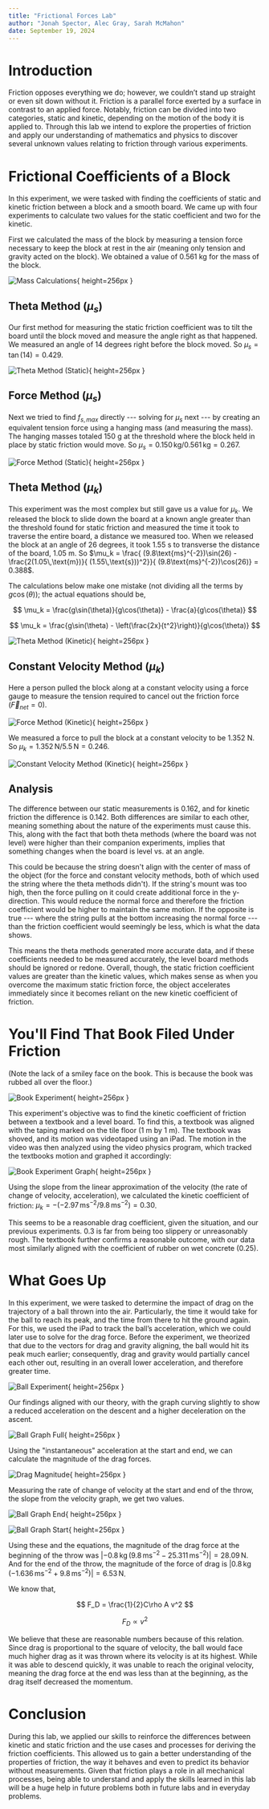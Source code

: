 ```yaml
---
title: "Frictional Forces Lab"
author: "Jonah Spector, Alec Gray, Sarah McMahon"
date: September 19, 2024
---
```


# Introduction

Friction opposes everything we do; however, we couldn’t stand up straight or
even sit down without it. Friction is a parallel force exerted by a surface in
contrast to an applied force. Notably, friction can be divided into two
categories, static and kinetic, depending on the motion of the body it is
applied to. Through this lab we intend to explore the properties of friction and
apply our understanding of mathematics and physics to discover several unknown
values relating to friction through various experiments.

# Frictional Coefficients of a Block

In this experiment, we were tasked with finding the coefficients of static and
kinetic friction between a block and a smooth board. We came up with four
experiments to calculate two values for the static coefficient and two for the
kinetic.

First we calculated the mass of the block by measuring a tension force necessary
to keep the block at rest in the air (meaning only tension and gravity acted on
the block). We obtained a value of 0.561 kg for the mass of the block.

![Mass Calculations](measure-m1.jpg){ height=256px }

## Theta Method ($\mu_s$)

Our first method for measuring the static friction coefficient was to tilt the
board until the block moved and measure the angle right as that happened. We
measured an angle of 14 degrees right before the block moved. So
$\mu_s=\tan(14)=0.429$.

![Theta Method (Static)](theta-method-s.jpg){ height=256px }

## Force Method ($\mu_s$)

Next we tried to find $f_{s,max}$ directly --- solving for $\mu_s$ next --- by
creating an equivalent tension force using a hanging mass (and measuring the
mass). The hanging masses totaled 150 g at the threshold where the block held in
place by static friction would move. So $\mu_s = 0.150\,\text{kg} /
0.561\,\text{kg} = 0.267$.

![Force Method (Static)](force-method-s.jpg){ height=256px }

## Theta Method ($\mu_k$)

This experiment was the most complex but still gave us a value for $\mu_k$. We
released the block to slide down the board at a known angle greater than the
threshold found for static friction and measured the time it took to traverse
the entire board, a distance we measured too. When we released the block at an
angle of 26 degrees, it took 1.55 s to transverse the distance of the board,
1.05 m. So $\mu_k = \frac{ (9.8\text{ms}^{-2})\sin(26)
-\frac{2(1.05\,\text{m})}{ (1.55\,\text{s}))^2}}{
(9.8\text{ms}^{-2})\cos(26)} = 0.388$.

The calculations below make one mistake (not dividing all the terms by
$g\cos(\theta)$); the actual equations should be,

$$ \mu_k = \frac{g\sin(\theta)}{g\cos(\theta)} - \frac{a}{g\cos(\theta)} $$

$$ \mu_k = \frac{g\sin(\theta) - \left(\frac{2x}{t^2}\right)}{g\cos(\theta)} $$

![Theta Method (Kinetic)](theta-method-k.jpg){ height=256px }

## Constant Velocity Method ($\mu_k$)

Here a person pulled the block along at a constant velocity using a force gauge
to measure the tension required to cancel out the friction force ($\vec F_{net}
= 0$).

![Force Method (Kinetic)](constant-velocity-method-force.jpeg){ height=256px }

We measured a force to pull the block at a constant velocity to be 1.352 N. So
$\mu_k = 1.352\,\text{N} / 5.5 \,\text{N} = 0.246$.

![Constant Velocity Method (Kinetic)](constant-velocity-method-k.jpg){ height=256px }

## Analysis

The difference between our static measurements is 0.162, and for kinetic
friction the difference is 0.142. Both differences are similar to each other,
meaning something about the nature of the experiments must cause this. This,
along with the fact that both theta methods (where the board was not level) were
higher than their companion experiments, implies that something changes when the
board is level vs. at an angle.

This could be because the string doesn't align with the center of mass of the
object (for the force and constant velocity methods, both of which used the
string where the theta methods didn't). If the string's mount was too high, then
the force pulling on it could create additional force in the y-direction. This
would reduce the normal force and therefore the friction coefficient would be
higher to maintain the same motion. If the opposite is true --- where the string
pulls at the bottom increasing the normal force --- than the friction
coefficient would seemingly be less, which is what the data shows.

This means the theta methods generated more accurate data, and if these
coefficients needed to be measured accurately, the level board methods should be
ignored or redone. Overall, though, the static friction coefficient values are
greater than the kinetic values, which makes sense as when you overcome the
maximum static friction force, the object accelerates immediately since it
becomes reliant on the new kinetic coefficient of friction.

# You'll Find That Book Filed Under Friction

(Note the lack of a smiley face on the book. This is because the book was rubbed
all over the floor.)

![Book Experiment](book-experiment.jpg){ height=256px }

This experiment's objective was to find the kinetic coefficient of friction
between a textbook and a level board. To find this, a textbook was aligned with
the taping marked on the tile floor (1 m by 1 m). The textbook was shoved, and
its motion was videotaped using an iPad. The motion in the video was then
analyzed using the video physics program, which tracked the textbooks motion and
graphed it accordingly:

![Book Experiment Graph](book-experiment-graph.jpeg){ height=256px }

Using the slope from the linear approximation of the velocity (the rate of
change of velocity, acceleration), we calculated the kinetic coefficient of
friction: $\mu_k = -(-2.97\,\text{ms}^{-2}/9.8\,\text{ms}^{-2}) = 0.30$.

This seems to be a reasonable drag coefficient, given the situation, and our
previous experiments. 0.3 is far from being too slippery or unreasonably rough.
The textbook further confirms a reasonable outcome, with our data most similarly
aligned with the coefficient of rubber on wet concrete (0.25).

# What Goes Up

In this experiment, we were tasked to determine the impact of drag on the
trajectory of a ball thrown into the air. Particularly, the time it would take
for the ball to reach its peak, and the time from there to hit the ground again.
For this, we used the iPad to track the ball’s acceleration, which we could
later use to solve for the drag force. Before the experiment, we theorized that
due to the vectors for drag and gravity aligning, the ball would hit its peak
much earlier; consequently, drag and gravity would partially cancel each other
out, resulting in an overall lower acceleration, and therefore greater time.

![Ball Experiment](ball-experiment.jpg){ height=256px }

Our findings aligned with our theory, with the graph curving slightly to show a
reduced acceleration on the descent and a higher deceleration on the ascent.

![Ball Graph Full](ball-graph-full.jpeg){ height=256px }

Using the "instantaneous" acceleration at the start and end, we can calculate
the magnitude of the drag forces.

![Drag Magnitude](drag-magnitude.jpg){ height=256px }

Measuring the rate of change of velocity at the start and end of the throw, the
slope from the velocity graph, we get two values.

![Ball Graph End](ball-graph-end.jpeg){ height=256px }

![Ball Graph Start](ball-graph-start.jpeg){ height=256px }

Using these and the equations, the magnitude of the drag force at the beginning
of the throw was $| -0.8\,\text{kg}\,(9.8\,\text{ms}^{-2}-
25.311\,\text{ms}^{-2}) | = 28.09\,\text{N}$. And for the end of the throw, the
magnitude of the force of drag is $|0.8\,\text{kg}\,(-1.636\,\text{ms}^{-2} +
9.8\,\text{ms}^{-2})|= 6.53\,\text{N}$.

We know that,

$$ F_D = \frac{1}{2}C\rho A v^2 $$

$$ F_D \propto v^2 $$

We believe that these are reasonable numbers because of this relation. Since
drag is proportional to the square of velocity, the ball would face much higher
drag as it was thrown where its velocity is at its highest. While it was able to
descend quickly, it was unable to reach the original velocity, meaning the drag
force at the end was less than at the beginning, as the drag itself decreased
the momentum.

# Conclusion

During this lab, we applied our skills to reinforce the differences between
kinetic and static friction and the use cases and processes for deriving the
friction coefficients. This allowed us to gain a better understanding of the
properties of friction, the way it behaves and even to predict its behavior
without measurements. Given that friction plays a role in all mechanical
processes, being able to understand and apply the skills learned in this lab
will be a huge help in future problems both in future labs and in everyday
problems. 

